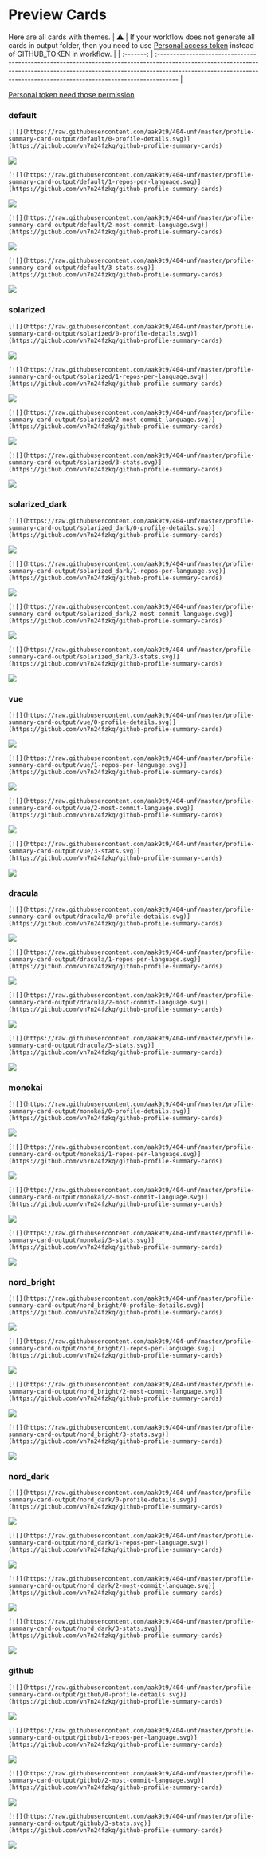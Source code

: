 
# Preview Cards

Here are all cards with themes.
| :warning: | If your workflow does not generate all cards in output folder, then you need to use [Personal access token](https://docs.github.com/en/actions/configuring-and-managing-workflows/creating-and-storing-encrypted-secrets) instead of GITHUB_TOKEN in workflow. |
| :-------: | :------------------------------------------------------------------------------------------------------------------------------------------------------------------------------------------------------------------------------------------------ |

[Personal token need those permission](https://github.com/vn7n24fzkq/github-profile-summary-cards/wiki/Personal-access-token-permissions)


### default


```
[![](https://raw.githubusercontent.com/aak9t9/404-unf/master/profile-summary-card-output/default/0-profile-details.svg)](https://github.com/vn7n24fzkq/github-profile-summary-cards)
```
![](https://raw.githubusercontent.com/aak9t9/404-unf/master/profile-summary-card-output/default/0-profile-details.svg)


```
[![](https://raw.githubusercontent.com/aak9t9/404-unf/master/profile-summary-card-output/default/1-repos-per-language.svg)](https://github.com/vn7n24fzkq/github-profile-summary-cards)
```
![](https://raw.githubusercontent.com/aak9t9/404-unf/master/profile-summary-card-output/default/1-repos-per-language.svg)


```
[![](https://raw.githubusercontent.com/aak9t9/404-unf/master/profile-summary-card-output/default/2-most-commit-language.svg)](https://github.com/vn7n24fzkq/github-profile-summary-cards)
```
![](https://raw.githubusercontent.com/aak9t9/404-unf/master/profile-summary-card-output/default/2-most-commit-language.svg)


```
[![](https://raw.githubusercontent.com/aak9t9/404-unf/master/profile-summary-card-output/default/3-stats.svg)](https://github.com/vn7n24fzkq/github-profile-summary-cards)
```
![](https://raw.githubusercontent.com/aak9t9/404-unf/master/profile-summary-card-output/default/3-stats.svg)


### solarized


```
[![](https://raw.githubusercontent.com/aak9t9/404-unf/master/profile-summary-card-output/solarized/0-profile-details.svg)](https://github.com/vn7n24fzkq/github-profile-summary-cards)
```
![](https://raw.githubusercontent.com/aak9t9/404-unf/master/profile-summary-card-output/solarized/0-profile-details.svg)


```
[![](https://raw.githubusercontent.com/aak9t9/404-unf/master/profile-summary-card-output/solarized/1-repos-per-language.svg)](https://github.com/vn7n24fzkq/github-profile-summary-cards)
```
![](https://raw.githubusercontent.com/aak9t9/404-unf/master/profile-summary-card-output/solarized/1-repos-per-language.svg)


```
[![](https://raw.githubusercontent.com/aak9t9/404-unf/master/profile-summary-card-output/solarized/2-most-commit-language.svg)](https://github.com/vn7n24fzkq/github-profile-summary-cards)
```
![](https://raw.githubusercontent.com/aak9t9/404-unf/master/profile-summary-card-output/solarized/2-most-commit-language.svg)


```
[![](https://raw.githubusercontent.com/aak9t9/404-unf/master/profile-summary-card-output/solarized/3-stats.svg)](https://github.com/vn7n24fzkq/github-profile-summary-cards)
```
![](https://raw.githubusercontent.com/aak9t9/404-unf/master/profile-summary-card-output/solarized/3-stats.svg)


### solarized_dark


```
[![](https://raw.githubusercontent.com/aak9t9/404-unf/master/profile-summary-card-output/solarized_dark/0-profile-details.svg)](https://github.com/vn7n24fzkq/github-profile-summary-cards)
```
![](https://raw.githubusercontent.com/aak9t9/404-unf/master/profile-summary-card-output/solarized_dark/0-profile-details.svg)


```
[![](https://raw.githubusercontent.com/aak9t9/404-unf/master/profile-summary-card-output/solarized_dark/1-repos-per-language.svg)](https://github.com/vn7n24fzkq/github-profile-summary-cards)
```
![](https://raw.githubusercontent.com/aak9t9/404-unf/master/profile-summary-card-output/solarized_dark/1-repos-per-language.svg)


```
[![](https://raw.githubusercontent.com/aak9t9/404-unf/master/profile-summary-card-output/solarized_dark/2-most-commit-language.svg)](https://github.com/vn7n24fzkq/github-profile-summary-cards)
```
![](https://raw.githubusercontent.com/aak9t9/404-unf/master/profile-summary-card-output/solarized_dark/2-most-commit-language.svg)


```
[![](https://raw.githubusercontent.com/aak9t9/404-unf/master/profile-summary-card-output/solarized_dark/3-stats.svg)](https://github.com/vn7n24fzkq/github-profile-summary-cards)
```
![](https://raw.githubusercontent.com/aak9t9/404-unf/master/profile-summary-card-output/solarized_dark/3-stats.svg)


### vue


```
[![](https://raw.githubusercontent.com/aak9t9/404-unf/master/profile-summary-card-output/vue/0-profile-details.svg)](https://github.com/vn7n24fzkq/github-profile-summary-cards)
```
![](https://raw.githubusercontent.com/aak9t9/404-unf/master/profile-summary-card-output/vue/0-profile-details.svg)


```
[![](https://raw.githubusercontent.com/aak9t9/404-unf/master/profile-summary-card-output/vue/1-repos-per-language.svg)](https://github.com/vn7n24fzkq/github-profile-summary-cards)
```
![](https://raw.githubusercontent.com/aak9t9/404-unf/master/profile-summary-card-output/vue/1-repos-per-language.svg)


```
[![](https://raw.githubusercontent.com/aak9t9/404-unf/master/profile-summary-card-output/vue/2-most-commit-language.svg)](https://github.com/vn7n24fzkq/github-profile-summary-cards)
```
![](https://raw.githubusercontent.com/aak9t9/404-unf/master/profile-summary-card-output/vue/2-most-commit-language.svg)


```
[![](https://raw.githubusercontent.com/aak9t9/404-unf/master/profile-summary-card-output/vue/3-stats.svg)](https://github.com/vn7n24fzkq/github-profile-summary-cards)
```
![](https://raw.githubusercontent.com/aak9t9/404-unf/master/profile-summary-card-output/vue/3-stats.svg)


### dracula


```
[![](https://raw.githubusercontent.com/aak9t9/404-unf/master/profile-summary-card-output/dracula/0-profile-details.svg)](https://github.com/vn7n24fzkq/github-profile-summary-cards)
```
![](https://raw.githubusercontent.com/aak9t9/404-unf/master/profile-summary-card-output/dracula/0-profile-details.svg)


```
[![](https://raw.githubusercontent.com/aak9t9/404-unf/master/profile-summary-card-output/dracula/1-repos-per-language.svg)](https://github.com/vn7n24fzkq/github-profile-summary-cards)
```
![](https://raw.githubusercontent.com/aak9t9/404-unf/master/profile-summary-card-output/dracula/1-repos-per-language.svg)


```
[![](https://raw.githubusercontent.com/aak9t9/404-unf/master/profile-summary-card-output/dracula/2-most-commit-language.svg)](https://github.com/vn7n24fzkq/github-profile-summary-cards)
```
![](https://raw.githubusercontent.com/aak9t9/404-unf/master/profile-summary-card-output/dracula/2-most-commit-language.svg)


```
[![](https://raw.githubusercontent.com/aak9t9/404-unf/master/profile-summary-card-output/dracula/3-stats.svg)](https://github.com/vn7n24fzkq/github-profile-summary-cards)
```
![](https://raw.githubusercontent.com/aak9t9/404-unf/master/profile-summary-card-output/dracula/3-stats.svg)


### monokai


```
[![](https://raw.githubusercontent.com/aak9t9/404-unf/master/profile-summary-card-output/monokai/0-profile-details.svg)](https://github.com/vn7n24fzkq/github-profile-summary-cards)
```
![](https://raw.githubusercontent.com/aak9t9/404-unf/master/profile-summary-card-output/monokai/0-profile-details.svg)


```
[![](https://raw.githubusercontent.com/aak9t9/404-unf/master/profile-summary-card-output/monokai/1-repos-per-language.svg)](https://github.com/vn7n24fzkq/github-profile-summary-cards)
```
![](https://raw.githubusercontent.com/aak9t9/404-unf/master/profile-summary-card-output/monokai/1-repos-per-language.svg)


```
[![](https://raw.githubusercontent.com/aak9t9/404-unf/master/profile-summary-card-output/monokai/2-most-commit-language.svg)](https://github.com/vn7n24fzkq/github-profile-summary-cards)
```
![](https://raw.githubusercontent.com/aak9t9/404-unf/master/profile-summary-card-output/monokai/2-most-commit-language.svg)


```
[![](https://raw.githubusercontent.com/aak9t9/404-unf/master/profile-summary-card-output/monokai/3-stats.svg)](https://github.com/vn7n24fzkq/github-profile-summary-cards)
```
![](https://raw.githubusercontent.com/aak9t9/404-unf/master/profile-summary-card-output/monokai/3-stats.svg)


### nord_bright


```
[![](https://raw.githubusercontent.com/aak9t9/404-unf/master/profile-summary-card-output/nord_bright/0-profile-details.svg)](https://github.com/vn7n24fzkq/github-profile-summary-cards)
```
![](https://raw.githubusercontent.com/aak9t9/404-unf/master/profile-summary-card-output/nord_bright/0-profile-details.svg)


```
[![](https://raw.githubusercontent.com/aak9t9/404-unf/master/profile-summary-card-output/nord_bright/1-repos-per-language.svg)](https://github.com/vn7n24fzkq/github-profile-summary-cards)
```
![](https://raw.githubusercontent.com/aak9t9/404-unf/master/profile-summary-card-output/nord_bright/1-repos-per-language.svg)


```
[![](https://raw.githubusercontent.com/aak9t9/404-unf/master/profile-summary-card-output/nord_bright/2-most-commit-language.svg)](https://github.com/vn7n24fzkq/github-profile-summary-cards)
```
![](https://raw.githubusercontent.com/aak9t9/404-unf/master/profile-summary-card-output/nord_bright/2-most-commit-language.svg)


```
[![](https://raw.githubusercontent.com/aak9t9/404-unf/master/profile-summary-card-output/nord_bright/3-stats.svg)](https://github.com/vn7n24fzkq/github-profile-summary-cards)
```
![](https://raw.githubusercontent.com/aak9t9/404-unf/master/profile-summary-card-output/nord_bright/3-stats.svg)


### nord_dark


```
[![](https://raw.githubusercontent.com/aak9t9/404-unf/master/profile-summary-card-output/nord_dark/0-profile-details.svg)](https://github.com/vn7n24fzkq/github-profile-summary-cards)
```
![](https://raw.githubusercontent.com/aak9t9/404-unf/master/profile-summary-card-output/nord_dark/0-profile-details.svg)


```
[![](https://raw.githubusercontent.com/aak9t9/404-unf/master/profile-summary-card-output/nord_dark/1-repos-per-language.svg)](https://github.com/vn7n24fzkq/github-profile-summary-cards)
```
![](https://raw.githubusercontent.com/aak9t9/404-unf/master/profile-summary-card-output/nord_dark/1-repos-per-language.svg)


```
[![](https://raw.githubusercontent.com/aak9t9/404-unf/master/profile-summary-card-output/nord_dark/2-most-commit-language.svg)](https://github.com/vn7n24fzkq/github-profile-summary-cards)
```
![](https://raw.githubusercontent.com/aak9t9/404-unf/master/profile-summary-card-output/nord_dark/2-most-commit-language.svg)


```
[![](https://raw.githubusercontent.com/aak9t9/404-unf/master/profile-summary-card-output/nord_dark/3-stats.svg)](https://github.com/vn7n24fzkq/github-profile-summary-cards)
```
![](https://raw.githubusercontent.com/aak9t9/404-unf/master/profile-summary-card-output/nord_dark/3-stats.svg)


### github


```
[![](https://raw.githubusercontent.com/aak9t9/404-unf/master/profile-summary-card-output/github/0-profile-details.svg)](https://github.com/vn7n24fzkq/github-profile-summary-cards)
```
![](https://raw.githubusercontent.com/aak9t9/404-unf/master/profile-summary-card-output/github/0-profile-details.svg)


```
[![](https://raw.githubusercontent.com/aak9t9/404-unf/master/profile-summary-card-output/github/1-repos-per-language.svg)](https://github.com/vn7n24fzkq/github-profile-summary-cards)
```
![](https://raw.githubusercontent.com/aak9t9/404-unf/master/profile-summary-card-output/github/1-repos-per-language.svg)


```
[![](https://raw.githubusercontent.com/aak9t9/404-unf/master/profile-summary-card-output/github/2-most-commit-language.svg)](https://github.com/vn7n24fzkq/github-profile-summary-cards)
```
![](https://raw.githubusercontent.com/aak9t9/404-unf/master/profile-summary-card-output/github/2-most-commit-language.svg)


```
[![](https://raw.githubusercontent.com/aak9t9/404-unf/master/profile-summary-card-output/github/3-stats.svg)](https://github.com/vn7n24fzkq/github-profile-summary-cards)
```
![](https://raw.githubusercontent.com/aak9t9/404-unf/master/profile-summary-card-output/github/3-stats.svg)

